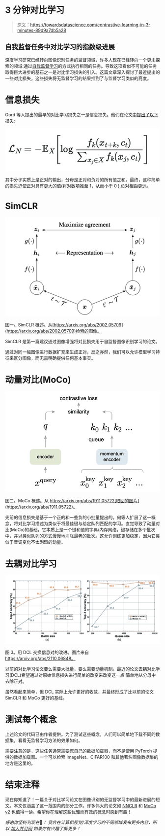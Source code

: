 # 3 分钟对比学习

> 原文：<https://towardsdatascience.com/contrastive-learning-in-3-minutes-89d9a7db5a28>

## 自我监督任务中对比学习的指数级进展

深度学习研究已经转向图像识别任务的监督领域，许多人现在已经转向一个更未探索的领域:通过[自我监督学习](/supervised-semi-supervised-unsupervised-and-self-supervised-learning-7fa79aa9247c)的方式执行相同的任务。导致这项看似不可能的任务取得巨大进步的基石之一是对比学习损失的引入。这篇文章深入探讨了最近提出的一些对比损失，这些损失将无监督学习的结果推到了与监督学习类似的高度。

# 信息损失

Oord 等人提出的最早的对比学习损失之一是信息损失。他们在论文[中提出了以下损失:](https://paperswithcode.com/paper/representation-learning-with-contrastive)

![](img/7bce3eb9a5f00cbe05024d6a57284a2b.png)

其中分子实质上是正对的输出，分母是正对和负对的所有值之和。最终，这种简单的损失迫使正对具有更大的值(将对数项推至 1，从而小于 0 ),负对相距更远。

# SimCLR

![](img/ac1bf4568251362a9a3d0455ea7bf1a3.png)

图一。SimCLR 概述。从[https://arxiv.org/abs/2002.05709](https://arxiv.org/abs/2002.05709)检索的图像。

SimCLR 是第一篇建议通过图像增强将对比损失用于自监督图像识别学习的论文。

通过对同一幅图像进行数据扩充来生成正对，反之亦然，我们可以允许模型学习特征来区分图像，而无需明确提供任何基本事实。

# 动量对比(MoCo)

![](img/e20f1a1e8ac9de8d944679d14c0d1d57.png)

图二。MoCo 概述。从 https://arxiv.org/abs/1911.05722[取回的图片](https://arxiv.org/abs/1911.05722)。

先前的信息损失是基于一个正的和一些负的小批量提出的。何等人扩展了这一概念，将对比学习描述为类似于将最佳键与给定队列匹配的学习。直觉导致了动量对比(MoCo)的基础，它本质上是一个键和值的字典/内存网络，键存储在多个批次中，并以类似队列的方式慢慢地消除最老的批次。这允许训练更加稳定，因为它类似于音调变化不太剧烈的动量。

# 去耦对比学习

![](img/4a4d4eab3b4eba278237a59a814b6b58.png)

图 3。用 DCL 交换信息对的改进。图片来自 https://arxiv.org/abs/2110.06848。

以前的对比学习论文要么需要大批量，要么需要动量机制。最近的论文去耦对比学习(DCL)希望通过对原始信息损失进行简单的改变来改变这一点:简单地从分母中去除正对。

虽然看起来简单，但 DCL 实际上允许更好的收敛，并最终形成了比以前的论文 SimCLR 和 MoCo 更好的基线。

# 测试每个概念

上述论文的代码已由作者提供。为了测试这些概念，人们可以简单地下载不同的数据集，看看无监督学习方法的效果如何。

需要注意的是，这些任务通常需要您自己的数据加载器，而不是使用 PyTorch 提供的数据加载器。一个可以检索 ImageNet、CIFAR100 和其他著名图像数据集的地方是这里的。

# 结束注释

现在你知道了！一篇关于对比学习论文在图像识别的无监督学习中的最新进展的短文。本文仅涵盖了这一范围内的部分工作。许多伟大的论文如 [NNCLR](https://arxiv.org/abs/2104.14548) 和 [MoCo v2](https://arxiv.org/abs/2003.04297) 也值得一读。希望你在理解这些优雅而有效的概念时感到有趣！

*感谢你坚持到现在*🙏*！* *我会在计算机视觉/深度学习的不同领域发布更多内容，所以* [*加入并订阅*](https://taying-cheng.medium.com/membership) *如果你有兴趣了解更多！*